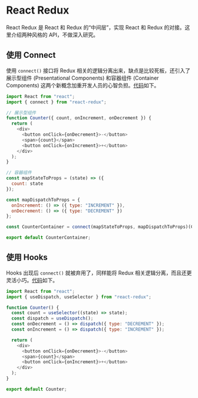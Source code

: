 # React Redux
React Redux 是 React 和 Redux 的“中间层”，实现 React 和 Redux 的对接。这里介绍两种风格的 API，不做深入研究。

## 使用 Connect
使用 `connect()` 接口将 Redux 相关的逻辑分离出来，缺点是比较死板，还引入了展示型组件 (Presentational Components) 和容器组件 (Container Components) 这两个新概念加重开发人员的心智负担。[代码](https://codesandbox.io/s/react-redux-with-connect-sfl6c?file=/src/Counter.js)如下。

```javascript
import React from "react";
import { connect } from "react-redux";

// 展示型组件
function Counter({ count, onIncrement, onDecrement }) {
  return (
    <div>
      <button onClick={onDecrement}>-</button>
      <span>{count}</span>
      <button onClick={onIncrement}>+</button>
    </div>
  );
}

// 容器组件
const mapStateToProps = (state) => ({
  count: state
});

const mapDispatchToProps = {
  onIncrement: () => ({ type: "INCREMENT" }),
  onDecrement: () => ({ type: "DECREMENT" })
};

const CounterContainer = connect(mapStateToProps, mapDispatchToProps)(Counter);

export default CounterContainer;
```

## 使用 Hooks
Hooks 出现后 `connect()` 就被弃用了，同样能将 Redux 相关逻辑分离，而且还更灵活小巧。[代码](https://codesandbox.io/s/react-redux-with-hooks-yqupm?file=/src/Counter.js)如下。

```javascript
import React from "react";
import { useDispatch, useSelector } from "react-redux";

function Counter() {
  const count = useSelector((state) => state);
  const dispatch = useDispatch();
  const onDecrement = () => dispatch({ type: "DECREMENT" });
  const onIncrement = () => dispatch({ type: "INCREMENT" });

  return (
    <div>
      <button onClick={onDecrement}>-</button>
      <span>{count}</span>
      <button onClick={onIncrement}>+</button>
    </div>
  );
}

export default Counter;
```

